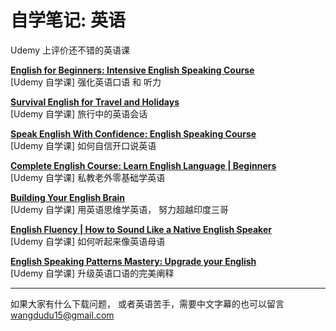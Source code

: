 # 自学笔记:   英语

Udemy 上评价还不错的英语课

**[English for Beginners: Intensive English Speaking Course](https://github.com/sweet-melone/english/wiki/Intensive-English-Speaking-Course)** <br/>
[Udemy 自学课]  强化英语口语 和 听力 <br/>



**[Survival English for Travel and Holidays](https://github.com/sweet-melone/english/wiki/Survival-English-for-Travel-and-Holidays)**<br/>
[Udemy 自学课]  旅行中的英语会话<br/>



**[Speak English With Confidence: English Speaking Course](https://github.com/sweet-melone/english/wiki/Speak-English-With-Confidence)**<br/>
[Udemy 自学课]  如何自信开口说英语<br/>



**[Complete English Course: Learn English Language | Beginners](https://github.com/sweet-melone/english/wiki/Learn-English-Language--Beginners)** <br/>
[Udemy 自学课]  私教老外零基础学英语 <br/>



**[Building Your English Brain](https://github.com/sweet-melone/english/wiki/Building-Your-English-Brain)**	 <br/>
[Udemy 自学课]  用英语思维学英语， 努力超越印度三哥 <br/>



**[English Fluency | How to Sound Like a Native English Speaker](https://github.com/sweet-melone/english/wiki/How-to-Sound-Like-a-Native-English-Speaker)** <br/>
[Udemy 自学课]  如何听起来像英语母语<br/>


**[English Speaking Patterns Mastery: Upgrade your English](https://github.com/sweet-melone/english/wiki/English-Speaking-Patterns-Mastery)** <br/>
[Udemy 自学课]  升级英语口语的完美阐释<br/>


-----------------------------------------------

如果大家有什么下载问题， 或者英语苦手，需要中文字幕的也可以留言
wangdudu15@gmail.com
